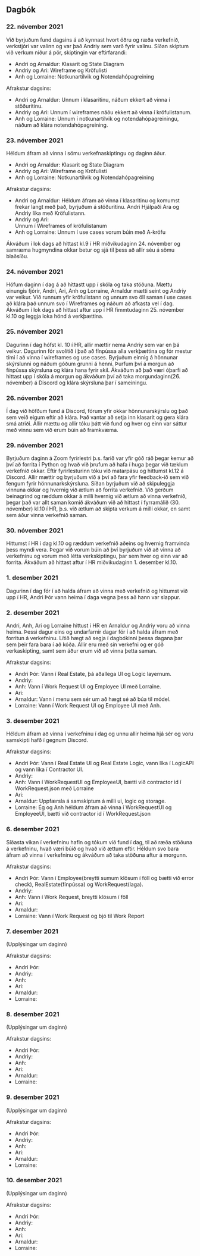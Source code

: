 ## Dagbók

### 22. nóvember 2021

Við byrjuðum fund dagsins á að kynnast hvort öðru og ræða verkefnið, verkstjóri var valinn og var það Andriy sem varð fyrir valinu. Síðan skiptum við verkum niður á pör, skiptingin var eftirfarandi:

-   Andri og Arnaldur:
    Klasarit og State Diagram
-   Andriy og Ari:
    Wireframe og Kröfulisti
-   Anh og Lorraine:
    Notkunartilvik og Notendahópagreining

Afrakstur dagsins:

-   Andri og Arnaldur:
    Unnum í klasaritinu, náðum ekkert að vinna í stöðuritinu.
-   Andriy og Ari:
    Unnum í wireframes náðu ekkert að vinna í kröfulistanum.
-   Anh og Lorraine:
    Unnum í notkunartilvik og notendahópagreiningu, náðum að klára notendahópagreining.

### 23. nóvember 2021

Héldum áfram að vinna í sömu verkefnaskiptingu og daginn áður.

-   Andri og Arnaldur:
    Klasarit og State Diagram
-   Andriy og Ari:
    Wireframe og Kröfulisti
-   Anh og Lorraine:
    Notkunartilvik og Notendahópagreining

Afrakstur dagsins:

-   Andri og Arnaldur:
    Héldum áfram að vinna í klasaritinu og komumst frekar langt með það, byrjuðum á stöðuritinu. Andri Hjálpaði Ara og Andriy líka með Kröfulistann.
-   Andriy og Ari:  
    Unnum í Wireframes of kröfulistanum
-   Anh og Lorraine:
    Unnum í use cases vorum búin með A-kröfu

Ákváðum í lok dags að hittast kl.9 í HR miðvikudaginn 24. nóvember og samræma hugmyndina okkar betur og sjá til þess að allir séu á sömu blaðsíðu.

### 24. nóvember 2021

Hófum daginn í dag á að hittastt upp í skóla og taka stöðuna. Mættu einungis fjórir, Andri, Ari, Anh og Lorraine, Arnaldur mætti seint og Andriy var veikur. Við runnum yfir kröfulistann og unnum svo öll saman í use cases að klára það unnum svo í Wireframes og náðum að afkasta vel í dag. Ákváðum í lok dags að hittast aftur upp í HR fimmtudaginn 25. nóvember kl.10 og leggja loka hönd á verkþættina.

### 25. nóvember 2021

Dagurinn í dag hófst kl. 10 í HR, allir mættir nema Andriy sem var en þá veikur. Dagurinn fór svolítið í það að fínpússa alla verkþættina og fór mestur tími í að vinna í wireframes og use cases. Byrjuðum einnig á hönnunar skýrslunni og náðum góðum grunni á henni. Þurfum því á morgun að fínpússa skýrsluna og klára hana fyrir skil. Ákváðum að það væri óþarfi að hittast upp í skóla á morgun og ákváðum því að taka morgundaginn(26. nóvember) á Discord og klára skýrsluna þar í sameiningu.

### 26. nóvember 2021

Í dag við höfðum fund á Discord, fórum yfir okkar hönnunarskýrslu og það sem veið eigum eftir að klára. Það vantar að setja inn klasarit og gera klára smá atriði. Allir mættu og allir tóku þátt við fund og hver og einn var sáttur með vinnu sem við erum búin að framkvæma.

### 29. nóvember 2021

Byrjuðum daginn á Zoom fyrirlestri þ.s. farið var yfir góð ráð þegar kemur að því að forrita í Python og hvað við þrufum að hafa í huga þegar við tæklum verkefnið okkar. Eftir fyrirlesturinn tóku við matarpásu og hittumst kl.12 á Discord. Allir mættir og byrjuðum við á því að fara yfir feedback-ið sem við fengum fyrir hönnunarkskýrsluna. Síðan byrjuðum við að skipuleggja vinnuna okkar og hvernig við ætlum að forrita verkefnið. Við gerðum beinagrind og ræddum okkar á milli hvernig við ætlum að vinna verkefnið, þegar það var allt saman komið ákváðum við að hittast í fyrramálið (30. nóvember) kl.10 í HR, þ.s. við ætlum að skipta verkum á milli okkar, en samt sem áður vinna verkefnið saman.

### 30. nóvember 2021

Hittumst í HR í dag kl.10 og ræddum verkefnið aðeins og hvernig framvinda þess myndi vera. Þegar við vorum búin að því byrjuðum við að vinna að verkefninu og vorum með létta verkskiptingu, þar sem hver og einn var að forrita. Ákváðum að hittast aftur í HR miðvikudaginn 1. desember kl.10.

### 1. desember 2021

Dagurinn í dag fór í að halda áfram að vinna með verkefnið og hittumst við upp í HR, Andri Þór vann heima í daga vegna þess að hann var slappur.

### 2. desember 2021

Andri, Anh, Ari og Lorraine hittust í HR en Arnaldur og Andriy voru að vinna heima. Þessi dagur eins og undarfarnir dagar fór í að halda áfram með forritun á verkefninu. Lítið hægt að segja í dagbókinni þessa dagana þar sem þeir fara bara í að kóða. Allir eru með sín verkefni og er góð verkaskipting, samt sem áður erum við að vinna þetta saman.

Afrakstur dagsins:

-   Andri Þór: Vann í Real Estate, þá aðallega UI og Logic layernum.
-   Andriy:
-   Anh: Vann í Work Request UI og Employee UI með Lorraine.
-   Ari:
-   Arnaldur: Vann í menu sem sér um að hægt sé að búa til módel.
-   Lorraine: Vann í Work Request UI og Employee UI með Anh.

### 3. desember 2021

Héldum áfram að vinna í verkefninu í dag og unnu allir heima hjá sér og voru samskipti hafð í gegnum Discord.

Afrakstur dagsins:

-   Andri Þór: Vann í Real Estate UI og Real Estate Logic, vann líka í LogicAPI og vann líka í Contractor UI.
-   Andriy:
-   Anh: Vann í WorkRequestUI og EmployeeUI, bætti við contractor id í WorkRequest.json með Lorraine
-   Ari:
-   Arnaldur: Uppfærsla á samskiptum á milli ui, logic og storage.
-   Lorraine: Ég og Anh héldum áfram að vinna í WorkRequestUI og EmployeeUI, bætti við contractor id í WorkRequest.json

### 6. desember 2021

Síðasta vikan í verkefninu hafin og tókum við fund í dag, til að ræða stöðuna á verkefninu, hvað væri búið og hvað við ættum eftir. Héldum svo bara áfram að vinna í verkefninu og ákváðum að taka stöðuna aftur á morgunn.

Afrakstur dagsins:

-   Andri Þór: Vann í Employee(breytti sumum klösum í föll og bætti við error check), RealEstate(fínpússa) og WorkRequest(laga).
-   Andriy:
-   Anh: Vann í Work Request, breytti klösum í föll
-   Ari:
-   Arnaldur:
-   Lorraine: Vann í Work Request og bjó til Work Report

### 7. desember 2021

(Upplýsingar um daginn)

Afrakstur dagsins:

-   Andri Þór:
-   Andriy:
-   Anh:
-   Ari:
-   Arnaldur:
-   Lorraine:

### 8. desember 2021

(Upplýsingar um daginn)

Afrakstur dagsins:

-   Andri Þór:
-   Andriy:
-   Anh:
-   Ari:
-   Arnaldur:
-   Lorraine:

### 9. desember 2021

(Upplýsingar um daginn)

Afrakstur dagsins:

-   Andri Þór:
-   Andriy:
-   Anh:
-   Ari:
-   Arnaldur:
-   Lorraine:

### 10. desember 2021

(Upplýsingar um daginn)

Afrakstur dagsins:

-   Andri Þór:
-   Andriy:
-   Anh:
-   Ari:
-   Arnaldur:
-   Lorraine:
